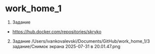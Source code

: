 # work_home_1
1. Задание 
* https://hub.docker.com/repositories/skryko

2. Задание
/Users/ivankovalevski/Documents/GitHub/work_home_1/3 задание/Снимок экрана 2025-07-31 в 20.01.47.png